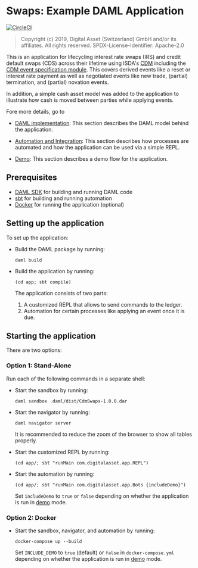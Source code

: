# Swaps: Example DAML Application
[![CircleCI](https://circleci.com/gh/digital-asset/ex-cdm-swaps.svg?style=svg)](https://circleci.com/gh/digital-asset/ex-cdm-swaps)

> Copyright (c) 2019, Digital Asset (Switzerland) GmbH and/or its affiliates. All rights reserved. SPDX-License-Identifier: Apache-2.0

This is an application for lifecycling interest rate swaps (IRS) and credit default swaps (CDS) across their lifetime using ISDA's [CDM](https://portal.cdm.rosetta-technology.io) including the [CDM event specification module](https://github.com/digital-asset/lib-cdm-event-specification-module). This covers derived events like a reset or interest rate payment as well as negotiated events like new trade, (partial) termination, and (partial) novation events.

In addition, a simple cash asset model was added to the application to illustrate how cash is moved between parties while applying events.

Fore more details, go to

* [DAML implementation](docs/daml.md): This section describes the DAML model behind the application.

* [Automation and Integration](docs/automation.md): This section describes how processes are automated and how the application can be used via a simple REPL.

* [Demo](docs/demo.md):  This section describes a demo flow for the application.


## Prerequisites

* [DAML SDK](https://daml.com/) for building and running DAML code
* [sbt](https://www.scala-sbt.org/) for building and running automation
* [Docker](https://www.docker.com/) for running the application (optional)


## Setting up the application

To set up the application:

* Build the DAML package by running:

      daml build

* Build the application by running:

      (cd app; sbt compile)

   The application consists of two parts:
    1. A customized REPL that allows to send commands to the ledger.
    2. Automation for certain processes like applying an event once it is due.


## Starting the application

There are two options:

### Option 1: Stand-Alone

Run each of the following commands in a separate shell:

* Start the sandbox by running:

      daml sandbox .daml/dist/CdmSwaps-1.0.0.dar

* Start the navigator by running:

      daml navigator server

   It is recommended to reduce the zoom of the browser to show all tables properly.

* Start the customized REPL by running:

      (cd app/; sbt "runMain com.digitalasset.app.REPL")

* Start the automation by running:

      (cd app/; sbt "runMain com.digitalasset.app.Bots {includeDemo}")

   Set ``includeDemo`` to ``true`` or ``false`` depending on whether the application is run in [demo](docs/demo.md) mode.

### Option 2: Docker

* Start the sandbox, navigator, and automation by running:

      docker-compose up --build

  Set ``INCLUDE_DEMO`` to ``true`` (default) or ``false`` in ``docker-compose.yml`` depending on whether the application is run in [demo](docs/demo.md) mode.
